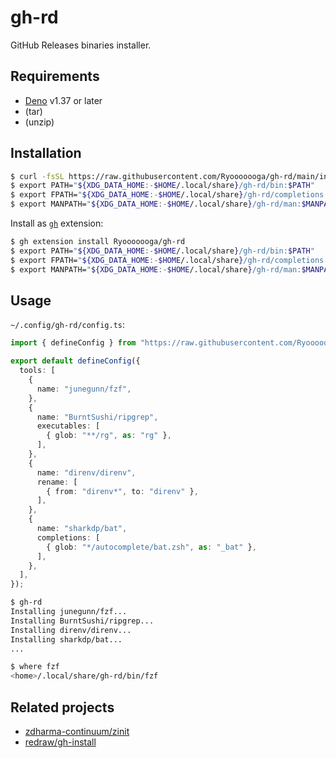 # gh-rd

GitHub Releases binaries installer.

## Requirements

- [Deno](https://deno.com/) v1.37 or later
- (tar)
- (unzip)

## Installation

```sh
$ curl -fsSL https://raw.githubusercontent.com/Ryooooooga/gh-rd/main/install.bash | /bin/bash
$ export PATH="${XDG_DATA_HOME:-$HOME/.local/share}/gh-rd/bin:$PATH"
$ export FPATH="${XDG_DATA_HOME:-$HOME/.local/share}/gh-rd/completions:$FPATH"
$ export MANPATH="${XDG_DATA_HOME:-$HOME/.local/share}/gh-rd/man:$MANPATH"
```

Install as [`gh`](https://github.com/cli/cli) extension:

```sh
$ gh extension install Ryooooooga/gh-rd
$ export PATH="${XDG_DATA_HOME:-$HOME/.local/share}/gh-rd/bin:$PATH"
$ export FPATH="${XDG_DATA_HOME:-$HOME/.local/share}/gh-rd/completions:$FPATH"
$ export MANPATH="${XDG_DATA_HOME:-$HOME/.local/share}/gh-rd/man:$MANPATH"
```

## Usage

`~/.config/gh-rd/config.ts`:

```ts
import { defineConfig } from "https://raw.githubusercontent.com/Ryooooooga/gh-rd/main/src/config.ts";

export default defineConfig({
  tools: [
    {
      name: "junegunn/fzf",
    },
    {
      name: "BurntSushi/ripgrep",
      executables: [
        { glob: "**/rg", as: "rg" },
      ],
    },
    {
      name: "direnv/direnv",
      rename: [
        { from: "direnv*", to: "direnv" },
      ],
    },
    {
      name: "sharkdp/bat",
      completions: [
        { glob: "*/autocomplete/bat.zsh", as: "_bat" },
      ],
    },
  ],
});
```

```sh
$ gh-rd
Installing junegunn/fzf...
Installing BurntSushi/ripgrep...
Installing direnv/direnv...
Installing sharkdp/bat...
...

$ where fzf
<home>/.local/share/gh-rd/bin/fzf
```

## Related projects

- [zdharma-continuum/zinit](https://github.com/zdharma-continuum/zinit)
- [redraw/gh-install](https://github.com/redraw/gh-install)
